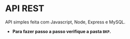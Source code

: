 # API REST

API simples feita com Javascript, Node, Express e MySQL.

- **Para fazer passo a passo verifique a pasta `BKP`.**
